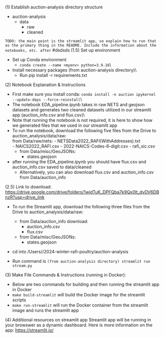 (1) Establish auction-analysis directory structure

- auction-analysis
    - data
        - raw
        - cleaned

`TODO: the main point is the streamlit app, so explain how to run that as the primary thing in the README. Include the information about the notebooks, etc. after`
#dsdsds
(1.5) Set up environment

- Set up Conda environment
    - `conda create --name <myenv> python=3.9.16`\
- Install necessary packages (from auction-analysis directory)\
    - Run pip install -r requirements.txt

(2) Notebook Explanation & Instructions
- First make sure you install conda: `conda install -n auction ipykernel --update-deps --force-reinstall`\
- The notebook EDA_pipeline.ipynb takes in raw NETS and geojson datasets and generates two cleaned datasets utilized in our streamlit app (auction_info.csv and flux.csv)\
- Note that running the notebook is not required, it is here to show how we generated files that we used in our streamlit app
- To run the notebook, download the following five files from the Drive to auction_analysis/data/raw:\
    from Data/raw/nets:
        - NETSData2022_RAFI(WithAddresses).txt\
        - NAICS2022_RAFI.csv
        - 2022-NAICS-Codes-6-digit.csv
        - rafi_sic.csv
    - from Data/misc/GeoJSONs:
        - states.geojson
- after running the EDA_pipeline.ipynb you should have flux.csv and auction_info.csv saved to data/cleaned
    - Alternatively, you can also download flux.csv and auction_info.csv from Data/auction_info

(2.5)
Link to download: https://drive.google.com/drive/folders/1wjdTuK_DPFQba7k9Qx0lt_dvDV6DBnzR?usp=drive_link

- To run the Streamlit app, download the following three files from the Drive to auction_analysis/data/raw:
    - from Data/auction_info download:
        - auction_info.csv
        - flux.csv
    - from Data/misc/GeoJSONs:
        - states.geojson

- cd into /Users/<username>/2024-winter-rafi-poultry/auction-analysis
- Run command is `(from auction-analysis directory) streamlit run stream.py`

(3) Make File Commands & Instructions (running in Docker):

- Below are two commands for building and then running the streamlit app in Docker
- `make build-streamlit` will build the Docker image for the streamlit scripts
- `make run-streamlit` will run the Docker container from the streamlit image and runs the streamlit app

(4) Additional resources on streamlit app
Streamlit app will be running in your browswer as a dynamic dashboard. Here is more information on the app: https://streamlit.io/

